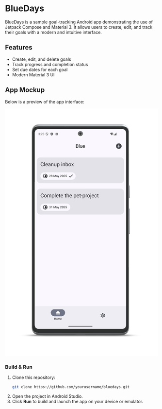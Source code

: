 # BlueDays

BlueDays is a sample goal-tracking Android app demonstrating the use of Jetpack Compose and Material 3. It allows users to create, edit, and track their goals with a modern and intuitive interface.

## Features
- Create, edit, and delete goals
- Track progress and completion status
- Set due dates for each goal
- Modern Material 3 UI

## App Mockup

Below is a preview of the app interface:

![App Mockup](art/app_mockup.png)

### Build & Run
1. Clone this repository:
   ```sh
   git clone https://github.com/yourusername/bluedays.git
   ```
2. Open the project in Android Studio.
3. Click **Run** to build and launch the app on your device or emulator.
